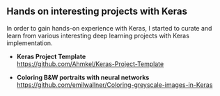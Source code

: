 
## Hands on interesting projects with Keras

In order to gain hands-on experience with Keras, I started to curate and learn from various interesting deep learning projects with Keras implementation. 

- **Keras Project Template**  
https://github.com/Ahmkel/Keras-Project-Template

- **Coloring B&W portraits with neural networks**   
https://github.com/emilwallner/Coloring-greyscale-images-in-Keras


